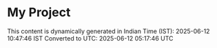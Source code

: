 # My Project

This content is dynamically generated in Indian Time (IST): 2025-06-12 10:47:46 IST
Converted to UTC: 2025-06-12 05:17:46 UTC

